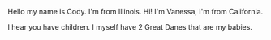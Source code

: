 Hello my name is Cody. I'm from Illinois.
Hi! I'm Vanessa, I'm from California.

I hear you have children.  I myself have 2 Great Danes that are my babies.
